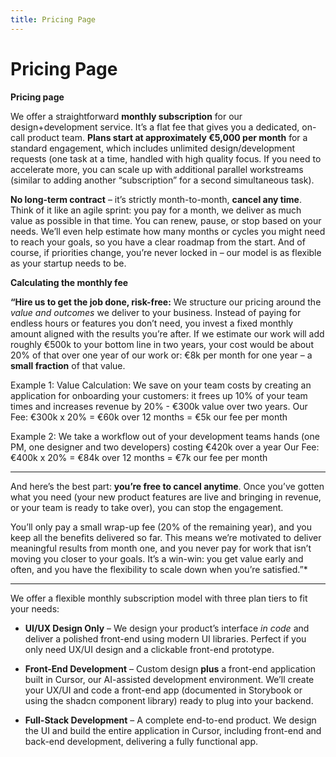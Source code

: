 ```yaml
---
title: Pricing Page
---
```


# Pricing Page


**Pricing page**

We offer a straightforward **monthly subscription** for our design+development service. It’s a flat fee that gives you a dedicated, on-call product team. **Plans start at approximately €5,000 per month** for a standard engagement, which includes unlimited design/development requests (one task at a time, handled with high quality focus. If you need to accelerate more, you can scale up with additional parallel workstreams (similar to adding another “subscription” for a second simultaneous task). 

**No long-term contract** – it’s strictly month-to-month, **cancel any time**. Think of it like an agile sprint: you pay for a month, we deliver as much value as possible in that time. You can renew, pause, or stop based on your needs. We’ll even help estimate how many months or cycles you might need to reach your goals, so you have a clear roadmap from the start. And of course, if priorities change, you’re never locked in – our model is as flexible as your startup needs to be.

**Calculating the monthly fee**

**“Hire us to get the job done, risk-free:** We structure our pricing around the _value and outcomes_ we deliver to your business. Instead of paying for endless hours or features you don’t need, you invest a fixed monthly amount aligned with the results you’re after. If we estimate our work will add roughly €500k to your bottom line in two years, your cost would be about 20% of that over one year of our work or: €8k per month for one year – a **small fraction** of that value.

Example 1: 
Value Calculation: 
We save on your team costs by creating an application for onboarding your customers: it frees up 10% of your team times and increases revenue by 20% - €300k value over two years. 
Our Fee: 
€300k x 20% = €60k 
over 12 months = €5k our fee per month 

Example 2: 
We take a workflow out of your development teams hands (one PM, one designer and two developers) costing €420k over a year 
Our Fee: 
€400k x 20% = €84k 
over 12 months = €7k our fee per month 

****

And here’s the best part: **you’re free to cancel anytime**. Once you’ve gotten what you need (your new product features are live and bringing in revenue, or your team is ready to take over), you can stop the engagement. 

You’ll only pay a small wrap-up fee (20% of the remaining year), and you keep all the benefits delivered so far. This means we’re motivated to deliver meaningful results from month one, and you never pay for work that isn’t moving you closer to your goals. It’s a win-win: you get value early and often, and you have the flexibility to scale down when you’re satisfied.”* 

---  

We offer a flexible monthly subscription model with three plan tiers to fit your needs:

- **UI/UX Design Only** – We design your product’s interface _in code_ and deliver a polished front-end using modern UI libraries. Perfect if you only need UX/UI design and a clickable front-end prototype.
    
- **Front-End Development** – Custom design **plus** a front-end application built in Cursor, our AI-assisted development environment. We’ll create your UX/UI and code a front-end app (documented in Storybook or using the shadcn component library) ready to plug into your backend.
    
- **Full-Stack Development** – A complete end-to-end product. We design the UI and build the entire application in Cursor, including front-end and back-end development, delivering a fully functional app.